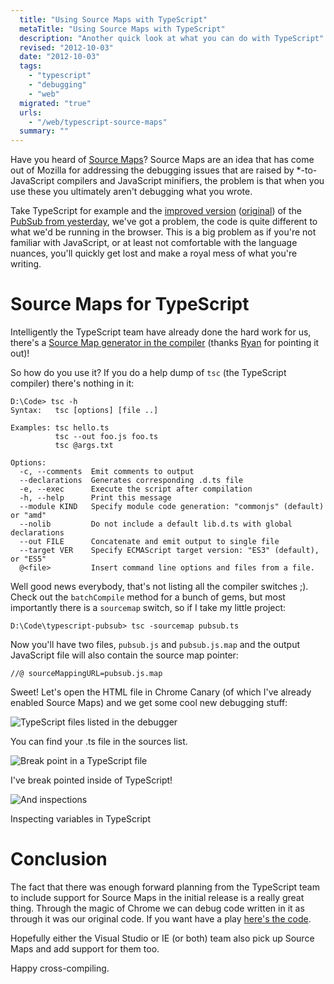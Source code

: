 ```yaml
---
  title: "Using Source Maps with TypeScript"
  metaTitle: "Using Source Maps with TypeScript"
  description: "Another quick look at what you can do with TypeScript"
  revised: "2012-10-03"
  date: "2012-10-03"
  tags: 
    - "typescript"
    - "debugging"
    - "web"
  migrated: "true"
  urls: 
    - "/web/typescript-source-maps"
  summary: ""
---
```

Have you heard of [Source Maps](http://www.html5rocks.com/en/tutorials/developertools/sourcemaps/)? Source Maps are an idea that has come out of Mozilla for addressing the debugging issues that are raised by *-to-JavaScript compilers and JavaScript minifiers, the problem is that when you use these you ultimately aren't debugging what you wrote.

Take TypeScript for example and the [improved version][1] ([original][2]) of the [PubSub from yesterday][3], we've got a problem, the code is quite different to what we'd be running in the browser. This is a big problem as if you're not familiar with JavaScript, or at least not comfortable with the language nuances, you'll quickly get lost and make a royal mess of what you're writing.

# Source Maps for TypeScript

Intelligently the TypeScript team have already done the hard work for us, there's a [Source Map generator in the compiler](http://typescript.codeplex.com/SourceControl/changeset/view/d397c54a55db#src%2fcompiler%2fsourceMapping.ts) (thanks [Ryan](https://twitter.com/ryanseddon) for pointing it out)!

So how do you use it? If you do a help dump of `tsc` (the TypeScript compiler) there's nothing in it:

    D:\Code> tsc -h    
    Syntax:   tsc [options] [file ..]
    
    Examples: tsc hello.ts
              tsc --out foo.js foo.ts
              tsc @args.txt
    
    Options:
      -c, --comments  Emit comments to output
      --declarations  Generates corresponding .d.ts file
      -e, --exec      Execute the script after compilation
      -h, --help      Print this message
      --module KIND   Specify module code generation: "commonjs" (default) or "amd"
      --nolib         Do not include a default lib.d.ts with global declarations
      --out FILE      Concatenate and emit output to single file
      --target VER    Specify ECMAScript target version: "ES3" (default), or "ES5"
      @<file>         Insert command line options and files from a file.

Well good news everybody, that's not listing all the compiler switches ;). Check out the `batchCompile` method for a bunch of gems, but most importantly there is a `sourcemap` switch, so if I take my little project:

    D:\Code\typescript-pubsub> tsc -sourcemap pubsub.ts

Now you'll have two files, `pubsub.js` and `pubsub.js.map` and the output JavaScript file will also contain the source map pointer:

    //@ sourceMappingURL=pubsub.js.map

Sweet! Let's open the HTML file in Chrome Canary (of which I've already enabled Source Maps) and we get some cool new debugging stuff:

![TypeScript files listed in the debugger][4]

You can find your .ts file in the sources list.

![Break point in a TypeScript file][5]

I've break pointed inside of TypeScript!

![And inspections][6]

Inspecting variables in TypeScript

# Conclusion

The fact that there was enough forward planning from the TypeScript team to include support for Source Maps in the initial release is a really great thing. Through the magic of Chrome we can debug code written in it as through it was our original code. If you want have a play [here's the code][7].

Hopefully either the Visual Studio or IE (or both) team also pick up Source Maps and add support for them too.

Happy cross-compiling.


  [1]: https://gist.github.com/3825576
  [2]: https://gist.github.com/3817035
  [3]: http://www.aaron-powell.com/web/pubsub-in-typescript
  [4]: http://www.aaron-powell.com/get/typescript/typescript-sourcemap-01.PNG
  [5]: http://www.aaron-powell.com/get/typescript/typescript-sourcemap-02.PNG
  [6]: http://www.aaron-powell.com/get/typescript/typescript-sourcemap-03.PNG
  [7]: https://github.com/aaronpowell/typescript-pubsub